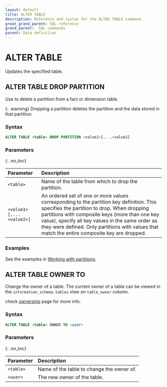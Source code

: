 ```yaml
---
layout: default
title: ALTER TABLE
description: Reference and syntax for the ALTER TABLE command.
great_grand_parent: SQL reference
grand_parent:  SQL commands
parent: Data definition
---
```


# ALTER TABLE

Updates the specified table.


## ALTER TABLE DROP PARTITION

Use to delete a partition from a fact or dimension table.

{: .warning}
Dropping a partition deletes the partition and the data stored in that partition.

### Syntax

```sql
ALTER TABLE <table> DROP PARTITION <value1>[,...<value2]
```

### Parameters 
{: .no_toc} 

| Parameter          | Description                                  |
| :------------------ | :-------------------------------------------- |
| `<table>`     | Name of the table from which to drop the partition. |
| `<value1>[,...<value2>]` | An ordered set of one or more values corresponding to the partition key definition. This specifies the partition to drop. When dropping partitions with composite keys (more than one key value), specify all key values in the same order as they were defined. Only partitions with values that match the entire composite key are dropped. |

### Examples

See the examples in [Working with partitions](../../../Overview/working-with-tables/working-with-partitions.md).

## ALTER TABLE OWNER TO

Change the owner of a table. The current owner of a table can be viewed in the `information_schema.tables` view on `table_owner` column.

check [ownership](../../../Guides/security/ownership.md) page for more info.

### Syntax

```sql
ALTER TABLE <table> OWNER TO <user>
```

### Parameters 
{: .no_toc}

| Parameter          | Description                                  |
| :------------------ | :-------------------------------|
| `<table>` | Name of the table to change the owner of. |
| `<user>`  | The new owner of the table.               |
